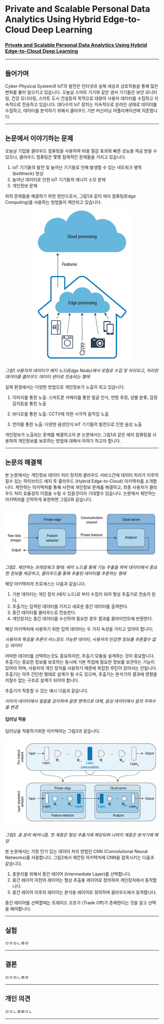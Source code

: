 # Private and Scalable Personal Data Analytics Using Hybrid Edge-to-Cloud Deep Learning

### [Private and Scalable Personal Data Analytics Using Hybrid Edge-to-Cloud Deep Learning](https://github.com/jungwonrs/JwRalph_Seo/blob/master/papers/private%20and%20scalable%20personal%20data%20analytics%20using%20hybrid%20edge%20to%20cloud%20deep%20learning.pdf)


----

## 들어가며

Cyber-Physical System과 IoT의 발전은 인터넷과 실제 세상과 상호작용을 통해 많은 변화를 불러 일으키고 있습니다.
오늘날 스마트 기기와 같은 센서 기기들은 보안 모니터링, 건강 모니터링, 스마트 도시 건설등의 목적으로 대량의 사용자 데이터를 수집하고 지속적으로 전송하고 있습니다.
대다수의 IoT 장치는 지속적으로 온라인 상태로 데이터를 수집하고, 데이터를 분석하기 위해서 클라우드 기반 머신러닝 어플리케이션에 의존합니다.


---

## 논문에서 이야기하는 문제

오늘날 기업용 클라우드 컴퓨팅을 사용하여 비용 절감 효과와 빠른 성능을 제공 받을 수 있으나, 클라우드 컴퓨팅은 몇몇 잠재적인 문제들을 가지고 있습니다.

1. IoT 기기들의 발전 및 늘어난 기기들로 인해 발생할 수 있는 네트워크 병목 (bottlneck) 현상
2. 늘어난 데이터로 인한 IoT 기기들의 에너지 소모 문제
3. 개인정보 문제

위의 문제들을 해결하기 위한 방안으로서, 그림1과 같이 에지 컴퓨팅(Edge Computing)를 사용하는 방법들이 제안되고 있습니다.
<p align="center">
<img src ="images/image1.PNG">
</p>  

_그림1.사용자의 데이터가 에지 노드(Edge Node)에서 로컬로 수집 및 처리되고, 처리된 데이터를 클라우드 데이터 센터로 전송되는 형태_


실제 환경에서는 다양한 방법으로 개인정보가 노출이 되고 있습니다.  


1. 이미지를 통한 노출: 스마트폰 카메라를 통한 얼굴 인식, 연령 추정, 성별 분류, 감정 감지등을 통한 노출

2. 비디오를 통한 노출: CCTV에 의한 시각적 움직임 노출

3. 언어를 통한 노출: 다양한 음성인식 IoT 기기들의 발전으로 인한 음성 노출

개인정보가 노출되는 문제를 해결하고자 본 논문에서는 그림1과 같은 에지 컴퓨팅을 사용하여 개인정보를 보호하는 방법에 대해서 이야기 하고자 합니다.  

---

## 논문의 해결책  

본 논문에서는 개인정보 데이터 처리 장치와 클라우드 서비스간에 데이터 처리가 이루어질수 있는 하이브리드 에지 투 클라우드 (Hybrid Edge-to-Cloud) 아키텍처를 소개합니다.
제안하는 아키텍처를 통해 사전에 개인정보 문제를 해결하고, 최종 사용자가 클라우드 처리 효율성의 이점을 누릴 수 있을것이라 기대할수 있습니다.
논문에서 제안하는 아키텍처를 간략하게 표현하면 그림2와 같습니다.
<p align="center">
<img src ="images/image2.PNG">
</p>  

_그림2. 제안하는 프레임워크 형태; 에지 노드를 통해 기능 추출을 하여 데이터에서 중요한 정보를 제공하고, 클라우드를 통해 추출된 데이터를 추론하는 형태_

해당 아키텍처의 프로세스는 다음과 같습니다.
1. 기본 데이터는 개인 장치 (에지 노드)로 부터 수집이 되어 형상 추출기로 전송이 된다.
2. 추출기는 입력된 데이터를 가지고 새로운 중간 데이터를 출력한다.
3. 중간 데이터를 클라우드로 전송한다.
4. 개인장치는 중간 데이터를 수신하여 필요한 경우 결과를 클라이언트에 반환한다.  

해당 아키텍처에 사용하기 위한 입력 데이터는 두 가지 속성을 가지고 있어야 합니다;  

 _사용자의 특징을 추론이 어느정도 가능한 데이터,_ _사용자의 민감한 정보를 추론할수 없는 데이터_  

어떠한 데이터를 선택하는것도 중요하지만, 추출기 모듈을 설계하는 것이 중요합니다. 추출기는 중요한 정보를 보호하는 동시에 기본 작업에 필요한 정보를 보관하는 기능이 있어야 하며,
사용자의 개인 장치를 사용하기 때문에 복잡한 루틴이 있어서는 안됩니다. 추출기는 아주 간단한 형태로 설계가 될 수도 있으며, 추출기는 분석기의 결과에 영향을 끼칠수 없는 구조로 설계가 되어야 합니다.

추출기가 작동할 수 있는 예시 다음과 같습니다.  

_이미지 데이터에서 얼굴을 감지하여 음영 영역으로 대체,_ _음성 데이터에서 음의 주파수를 변경_  

#### 딥러닝 적용

딥러닝을 적용하기위한 아키텍처는 그림3과 같습니다.


<p align="center">
<img src ="images/image3.PNG">
</p>

_그림3. 층 분리 메커니즘. 첫 계층은 형상 추출기에 해당되며 나머지 계층은 분석기에 해당_  

본 논문에서는 가장 인기 있는 데이터 처리 방법인 CNN (Convolutional Neural Networks)를 사용합니다.
그림2에서 제안된 아키텍처에 CNN을 접목시키는 다음과 같습니다.
1. 층분리를 위해서 중간 레이어 (Intermediate Layer)를 선택합니다.
2. 중간 레이어 이전의 레이어는 형상 추출용 레이어로 정의하여 개인장치에서 동작합니다.
3. 중간 레이어 이후의 레이어는 분석용 레이어로 정의하여 클라우드에서 동작합니다.

중간 레이어를 선택할때는 트래이드 오프가 (Trade Off)가 존재한다는 것을 알고 선택을 해야합니다.

---

## 실험

ㅁㅇㅁㄴㄻㄹ

---

## 결론

ㅁㅇㅁㄴㄻㄹ

---

## 개인 의견

ㅁㅇㄴㄻㄻㅇㄴ

---

